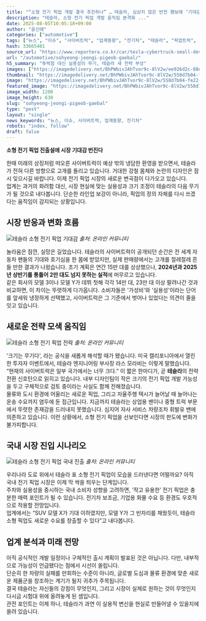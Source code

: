 ```yaml
---
title: "“소형 전기 픽업 개발 결국 추진하나” … 테슬라, 심상치 않은 반전 행보에 ‘기대감 고조’"
description: "테슬라, 소형 전기 픽업 개발 움직임 본격화 ..."
date: 2025-08-05T10:05:18+09:00
author: "윤신애"
categories: ["automotive"]
tags: ["뉴스", "이슈", "사이버트럭", "업계동향", "전기차", "테슬라", "픽업트럭", "시장재편신호", "실속전기차전략"]
hash: 33665401
source_url: "https://www.reportera.co.kr/car/tesla-cybertruck-small-development/"
url: "/automotive/sohyeong-jeongi-pigeob-gaebal/"
h5_summary: "투박함 대신 실용성이 무기, 테슬라 새 전략 부상"
images: ["https://imagedelivery.net/BhPWbivJAhTvor9c-8lV2w/ee926d2c-08d7-484e-cde7-a9486708ae00/public", "https://imagedelivery.net/BhPWbivJAhTvor9c-8lV2w/f469845e-3396-495d-13a8-26f7342bc800/public", "https://imagedelivery.net/BhPWbivJAhTvor9c-8lV2w/558d7b04-fe22-4072-7857-55681fd0f300/public", "https://imagedelivery.net/BhPWbivJAhTvor9c-8lV2w/ceba9845-19ea-4543-5cf9-6ba897cfb400/public"]
thumbnail: "https://imagedelivery.net/BhPWbivJAhTvor9c-8lV2w/558d7b04-fe22-4072-7857-55681fd0f300/public"
image: "https://imagedelivery.net/BhPWbivJAhTvor9c-8lV2w/558d7b04-fe22-4072-7857-55681fd0f300/public"
featured_image: "https://imagedelivery.net/BhPWbivJAhTvor9c-8lV2w/558d7b04-fe22-4072-7857-55681fd0f300/public"
image_width: 1200
image_height: 630
slug: "sohyeong-jeongi-pigeob-gaebal"
type: "post"
layout: "single"
news_keywords: "뉴스, 이슈, 사이버트럭, 업계동향, 전기차"
robots: "index, follow"
draft: false
---
```


**소형 전기 픽업 진출설에 시장 기대감 번진다**

한때 미래의 상징처럼 떠오른 사이버트럭이 예상 밖의 냉담한 환영을 받으면서, 테슬라가 전혀 다른 방향으로 고개를 돌리고 있습니다. 거대한 강철 몸체와 논란의 디자인은 잠시 잊으시길 바랍니다. 이제 전기 픽업 시장의 새로운 변곡점이 다가오고 있습니다.  
업계는 과거의 화려함 대신, 시장 현실에 맞는 실용성과 크기 조정이 테슬라의 다음 무기가 될 것으로 내다봅니다. 단순한 라인업 보강이 아니라, 픽업의 정의 자체를 다시 쓰겠다는 움직임이 감지되는 상황입니다.

## 시장 반응과 변화 흐름

![테슬라 소형 전기 픽업 기대감](https://imagedelivery.net/BhPWbivJAhTvor9c-8lV2w/f469845e-3396-495d-13a8-26f7342bc800/public)
*출처: 온라인 커뮤니티*


놀라움은 잠깐, 실망은 길었습니다. 테슬라의 사이버트럭이 공개되던 순간은 전 세계 자동차 팬들의 기대와 호기심을 한 몸에 받았지만, 실제 판매량에서는 고개를 절레절레 흔들 만한 결과가 나왔습니다. 초기 계획은 연간 15만 대를 상상했으나, **2024년과 2025년 상반기를 통틀어 2만 대도 넘지 못하는 실적**에 머무르고 있습니다.  
같은 회사의 모델 3이나 모델 Y가 데뷔 첫해 각각 14만 대, 23만 대 이상 팔려나간 것과 비교하면, 이 차이는 뚜렷하게 다가옵니다. 소비자들은 '가성비'와 '실용성'이라는 단어를 앞세워 냉정하게 선택했고, 사이버트럭은 그 기준에서 벗어나 있었다는 의견이 줄을 잇고 있습니다.

## 새로운 전략 모색 움직임

![테슬라 소형 전기 픽업 전략](https://imagedelivery.net/BhPWbivJAhTvor9c-8lV2w/ee926d2c-08d7-484e-cde7-a9486708ae00/public)
*출처: 온라인 커뮤니티*


'크기는 무기다', 라는 공식을 새롭게 해석할 때가 됐습니다. 미국 캘리포니아에서 열린 한 투자자 이벤트에서, 테슬라 엔지니어링 부사장 라스 모라비는 이렇게 말했습니다.  
“현재의 사이버트럭은 일부 국가에서는 너무 크다.” 이 짧은 한마디가, 곧 **테슬라**의 전략 전환 신호탄으로 읽히고 있습니다. 내부 디자인팀이 작은 크기의 전기 픽업 개발 가능성을 두고 구체적으로 검토 중이라는 사실도 함께 전해졌습니다.  
물류와 도시 환경에 어울리는 새로운 픽업, 그리고 자율주행 택시가 늘어날 때 늘어나는 운송 수요까지 염두에 둔 접근입니다. 지금까지 테슬라는 상업용 밴이나 중형 트럭 부문에서 뚜렷한 존재감을 드러내지 못했습니다. 심지어 자사 서비스 차량조차 휘발유 밴에 의존하고 있습니다. 이런 상황에서, 소형 전기 픽업을 선보인다면 시장의 판도에 변화가 불가피합니다.

## 국내 시장 진입 시나리오

![테슬라 소형 전기 픽업 국내 진출](https://imagedelivery.net/BhPWbivJAhTvor9c-8lV2w/ceba9845-19ea-4543-5cf9-6ba897cfb400/public)
*출처: 온라인 커뮤니티*


우리나라 도로 위에서 테슬라 표 소형 전기 픽업이 모습을 드러낸다면 어떨까요? 아직 국내 전기 픽업 시장은 이제 막 싹을 틔우는 단계입니다.  
주차와 실용성을 중시하는 국내 소비자 성향을 고려하면, ‘작고 유용한’ 전기 픽업은 충분한 매력 포인트가 될 수 있습니다. 전기차 보조금, 기업용 화물 수요 등 환경도 우호적으로 작용할 전망입니다.  
업계에서는 “SUV 모델 X가 기대 이하였지만, 모델 Y가 그 빈자리를 채웠듯이, 테슬라 소형 픽업도 새로운 수요를 창출할 수 있다”고 내다봅니다.

## 업계 분석과 미래 전망

아직 공식적인 개발 일정이나 구체적인 출시 계획이 발표된 것은 아닙니다. 다만, 내부적으로 가능성이 언급됐다는 점에서 시선이 쏠립니다.  
단순히 한 차량의 실패를 만회하는 수준이 아니라, 글로벌 도심과 물류 환경에 맞춘 새로운 제품군을 창조하는 계기가 될지 귀추가 주목됩니다.  
결국 테슬라는 자신들의 강점이 무엇인지, 그리고 시장이 실제로 원하는 것이 무엇인지 다시금 시험대 위에 올려놓게 된 셈입니다.  
관전 포인트는 이제 하나, 테슬라가 과연 이 실용적 변신을 현실로 만들어낼 수 있을지에 쏠려 있습니다.
